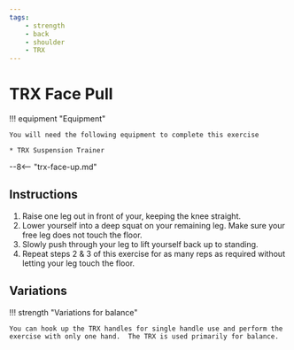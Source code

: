 ```yaml
---
tags:
    - strength
    - back
    - shoulder
    - TRX
---
```


# TRX Face Pull

!!! equipment "Equipment"

    You will need the following equipment to complete this exercise
    
    * TRX Suspension Trainer

--8<-- "trx-face-up.md"



## Instructions

1. Raise one leg out in front of your, keeping the knee straight.
2. Lower yourself into a deep squat on your remaining leg.  Make sure your free leg does not touch the floor.
3. Slowly push through your leg to lift yourself back up to standing.
4. Repeat steps 2 & 3 of this exercise for as many reps as required without letting your leg touch the floor.

## Variations

!!! strength "Variations for balance"

    You can hook up the TRX handles for single handle use and perform the exercise with only one hand.  The TRX is used primarily for balance.